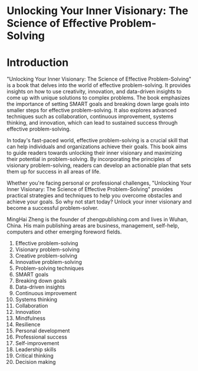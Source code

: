 # Unlocking Your Inner Visionary: The Science of Effective Problem-Solving

# Introduction

"Unlocking Your Inner Visionary: The Science of Effective Problem-Solving" is a book that delves into the world of effective problem-solving. It provides insights on how to use creativity, innovation, and data-driven insights to come up with unique solutions to complex problems. The book emphasizes the importance of setting SMART goals and breaking down large goals into smaller steps for effective problem-solving. It also explores advanced techniques such as collaboration, continuous improvement, systems thinking, and innovation, which can lead to sustained success through effective problem-solving.

In today's fast-paced world, effective problem-solving is a crucial skill that can help individuals and organizations achieve their goals. This book aims to guide readers towards unlocking their inner visionary and maximizing their potential in problem-solving. By incorporating the principles of visionary problem-solving, readers can develop an actionable plan that sets them up for success in all areas of life.

Whether you're facing personal or professional challenges, "Unlocking Your Inner Visionary: The Science of Effective Problem-Solving" provides practical strategies and techniques to help you overcome obstacles and achieve your goals. So why not start today? Unlock your inner visionary and become a successful problem-solver.

MingHai Zheng is the founder of zhengpublishing.com and lives in Wuhan, China. His main publishing areas are business, management, self-help, computers and other emerging foreword fields.



1. Effective problem-solving
2. Visionary problem-solving
3. Creative problem-solving
4. Innovative problem-solving
5. Problem-solving techniques
6. SMART goals
7. Breaking down goals
8. Data-driven insights
9. Continuous improvement
10. Systems thinking
11. Collaboration
12. Innovation
13. Mindfulness
14. Resilience
15. Personal development
16. Professional success
17. Self-improvement
18. Leadership skills
19. Critical thinking
20. Decision making

